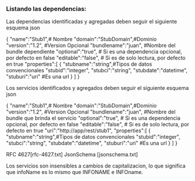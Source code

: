 ### Listando las dependencias:
Las dependencias identificadas y agregadas deben seguir el siguiente esquema json

 {
            "name":"Stub1",# Nombre
            "domain":"StubDomain",#Dominio
            "version":"1.2", #Version Opcional
            "bundlename":"juan", #Nombre del bundle dependiente
            "optional":"true", # Si es una dependencia opcional, por defecto en false
            "editable":"false", # Si es de solo lectura, por defecto en true
            "properties":[
                {
                    "stubname":"string",#Tipos de datos convencionales
                    "stubid":"integer",
                    "stubci":"string",
                    "stubdate":"datetime",
                    "stuburi":"uri" #Es una url
                }
            ]
  }

 Los servicios identificados y agregados deben seguir el siguiente esquema json

 {
             "name":"Stub1",# Nombre
             "domain":"StubDomain",#Dominio
             "version":"1.2", #Version Opcional
             "bundlename":"juan", #Nombre del bundle que brinda el servicio
             "optional":"true", # Si es una dependencia opcional, por defecto en false
             "editable":"false", # Si es de solo lectura, por defecto en true
             "uri":"http://app/rest/stub1",
             "properties":[
                 {
                     "stubname":"string",#Tipos de datos convencionales
                     "stubid":"integer",
                     "stubci":"string",
                     "stubdate":"datetime",
                     "stuburi":"uri" #Es una url
                 }
             ]
   }


   RFC 4627[rfc-4627.txt]
   JsonSchema [jsonschema.txt]


   Los servicios son insensibles a cambios de capitalizacion, lo que significa que infoName es lo mismo que
   INFONAME  e INFOname.